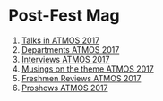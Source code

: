 <!-- TITLE: Atmos 2017 -->
<!-- SUBTITLE: Journal Club's special publication on ATMOS 2017. -->


# Post-Fest Mag
1. [Talks in ATMOS 2017](/news/fests/atmos-17/talks)
2. [Departments ATMOS 2017](/news/fests/atmos-17/depts)
3. [Interviews ATMOS 2017](/news/fests/atmos-17/interviews)
4. [Musings on the theme ATMOS 2017](/news/fests/atmos-17/theme)
5. [ Freshmen Reviews ATMOS 2017](/news/fests/atmos-17/reviews)
6. [Proshows ATMOS 2017](/news/fests/atmos-17/proshows)

